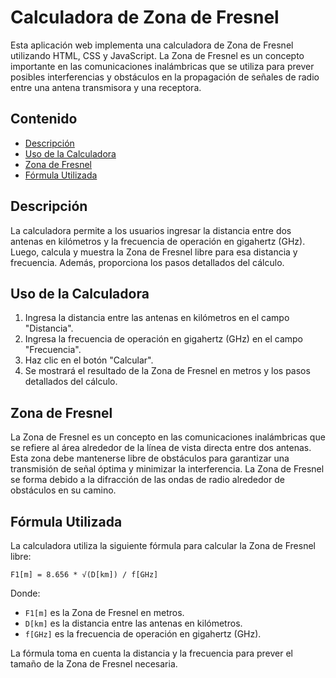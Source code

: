# Calculadora de Zona de Fresnel

Esta aplicación web implementa una calculadora de Zona de Fresnel utilizando HTML, CSS y JavaScript. La Zona de Fresnel es un concepto importante en las comunicaciones inalámbricas que se utiliza para prever posibles interferencias y obstáculos en la propagación de señales de radio entre una antena transmisora y una receptora.

## Contenido

- [Descripción](#descripción)
- [Uso de la Calculadora](#uso-de-la-calculadora)
- [Zona de Fresnel](#zona-de-fresnel)
- [Fórmula Utilizada](#fórmula-utilizada)

## Descripción

La calculadora permite a los usuarios ingresar la distancia entre dos antenas en kilómetros y la frecuencia de operación en gigahertz (GHz). Luego, calcula y muestra la Zona de Fresnel libre para esa distancia y frecuencia. Además, proporciona los pasos detallados del cálculo.

## Uso de la Calculadora

1. Ingresa la distancia entre las antenas en kilómetros en el campo "Distancia".
2. Ingresa la frecuencia de operación en gigahertz (GHz) en el campo "Frecuencia".
3. Haz clic en el botón "Calcular".
4. Se mostrará el resultado de la Zona de Fresnel en metros y los pasos detallados del cálculo.

## Zona de Fresnel

La Zona de Fresnel es un concepto en las comunicaciones inalámbricas que se refiere al área alrededor de la línea de vista directa entre dos antenas. Esta zona debe mantenerse libre de obstáculos para garantizar una transmisión de señal óptima y minimizar la interferencia. La Zona de Fresnel se forma debido a la difracción de las ondas de radio alrededor de obstáculos en su camino.

## Fórmula Utilizada

La calculadora utiliza la siguiente fórmula para calcular la Zona de Fresnel libre:

```
F1[m] = 8.656 * √(D[km]) / f[GHz]
```

Donde:
- `F1[m]` es la Zona de Fresnel en metros.
- `D[km]` es la distancia entre las antenas en kilómetros.
- `f[GHz]` es la frecuencia de operación en gigahertz (GHz).

La fórmula toma en cuenta la distancia y la frecuencia para prever el tamaño de la Zona de Fresnel necesaria.
